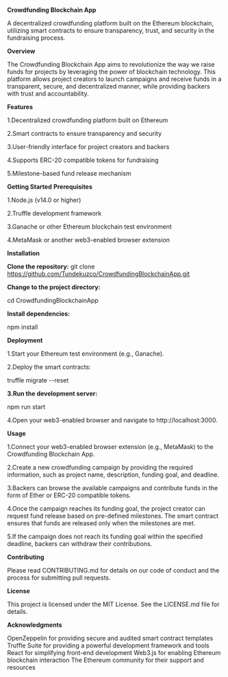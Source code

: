 **Crowdfunding Blockchain App**

A decentralized crowdfunding platform built on the Ethereum blockchain, utilizing smart contracts to ensure transparency, trust, and security in the fundraising process.

**Overview**

The Crowdfunding Blockchain App aims to revolutionize the way we raise funds for projects by leveraging the power of blockchain technology. This platform allows project creators to launch campaigns and receive funds in a transparent, secure, and decentralized manner, while providing backers with trust and accountability.

**Features**

1.Decentralized crowdfunding platform built on Ethereum

2.Smart contracts to ensure transparency and security

3.User-friendly interface for project creators and backers

4.Supports ERC-20 compatible tokens for fundraising

5.Milestone-based fund release mechanism

**Getting Started**
**Prerequisites**

1.Node.js (v14.0 or higher)

2.Truffle development framework

3.Ganache or other Ethereum blockchain test environment

4.MetaMask or another web3-enabled browser extension

**Installation**

**Clone the repository:**
git clone https://github.com/Tundekuzco/CrowdfundingBlockchainApp.git

**Change to the project directory:**

cd CrowdfundingBlockchainApp

**Install dependencies:**

npm install

**Deployment**

1.Start your Ethereum test environment (e.g., Ganache).

2.Deploy the smart contracts:

truffle migrate --reset

**3.Run the development server:**

npm run start

4.Open your web3-enabled browser and navigate to http://localhost:3000.

**Usage**

1.Connect your web3-enabled browser extension (e.g., MetaMask) to the Crowdfunding Blockchain App.

2.Create a new crowdfunding campaign by providing the required information, such as project name, description, funding goal, and deadline.

3.Backers can browse the available campaigns and contribute funds in the form of Ether or ERC-20 compatible tokens.

4.Once the campaign reaches its funding goal, the project creator can request fund release based on pre-defined milestones. The smart contract ensures that funds are released only when the milestones are met.

5.If the campaign does not reach its funding goal within the specified deadline, backers can withdraw their contributions.

**Contributing**

Please read CONTRIBUTING.md for details on our code of conduct and the process for submitting pull requests.

**License**

This project is licensed under the MIT License. See the LICENSE.md file for details.

**Acknowledgments**

OpenZeppelin for providing secure and audited smart contract templates
Truffle Suite for providing a powerful development framework and tools
React for simplifying front-end development
Web3.js for enabling Ethereum blockchain interaction
The Ethereum community for their support and resources
